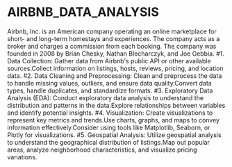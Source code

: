# AIRBNB_DATA_ANALYSIS
Airbnb, Inc. is an American company operating an online marketplace for short- and long-term homestays and experiences. The company acts as a broker and charges a commission from each booking. The company was founded in 2008 by Brian Chesky, Nathan Blecharczyk, and Joe Gebbia.
#1. Data Collection:
Gather data from Airbnb's public API or other available sources.Collect information on listings, hosts, reviews, pricing, and location data.
#2.  Data Cleaning and Preprocessing:
Clean and preprocess the data to handle missing values, outliers, and ensure data quality.Convert data types, handle duplicates, and standardize formats.
#3. Exploratory Data Analysis (EDA):
Conduct exploratory data analysis to understand the distribution and patterns in the data.Explore relationships between variables and identify potential insights.
#4. Visualization:
Create visualizations to represent key metrics and trends.Use charts, graphs, and maps to convey information effectively.Consider using tools like Matplotlib, Seaborn, or Plotly for visualizations.
#5. Geospatial Analysis:
Utilize geospatial analysis to understand the geographical distribution of listings.Map out popular areas, analyze neighborhood characteristics, and visualize pricing variations.

